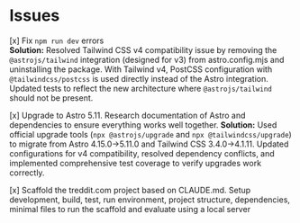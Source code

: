 # Issues

[x] Fix `npm run dev` errors  
**Solution:** Resolved Tailwind CSS v4 compatibility issue by removing the `@astrojs/tailwind` integration (designed for v3) from astro.config.mjs and uninstalling the package. With Tailwind v4, PostCSS configuration with `@tailwindcss/postcss` is used directly instead of the Astro integration. Updated tests to reflect the new architecture where `@astrojs/tailwind` should not be present.

[x] Upgrade to Astro 5.11. Research documentation of Astro and dependencies to ensure everything works well together. 
**Solution:** Used official upgrade tools (`npx @astrojs/upgrade` and `npx @tailwindcss/upgrade`) to migrate from Astro 4.15.0→5.11.0 and Tailwind CSS 3.4.0→4.1.11. Updated configurations for v4 compatibility, resolved dependency conflicts, and implemented comprehensive test coverage to verify upgrades work correctly.

[x] Scaffold the treddit.com project based on CLAUDE.md. Setup development, build, test, run environment, project structure, dependencies, minimal files to run the scaffold and evaluate using a local server
